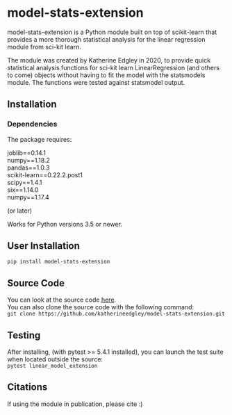# model-stats-extension
model-stats-extension is a Python module built on top of scikit-learn that
provides a more thorough statistical analysis for the linear regression
module from sci-kit learn. 

The module was created by Katherine Edgley in 2020, to provide quick 
statistical analysis functions for sci-kit learn LinearRegression 
(and others to come) objects without having to fit the model
with the statsmodels module. The functions were tested against
statsmodel output.


## Installation
### Dependencies

The package requires: 

joblib==0.14.1 \
numpy==1.18.2 \
pandas==1.0.3 \
scikit-learn==0.22.2.post1 \
scipy==1.4.1 \
six==1.14.0 \
numpy==1.17.4 

(or later)

Works for Python versions 3.5 or newer. 

## User Installation
`pip install model-stats-extension`

## Source Code
You can look at the source code [here](https://github.com/katherineedgley/model-stats-extension). \
You can also clone the source code with the following command: \
`git clone https://github.com/katherineedgley/model-stats-extension.git`

## Testing
After installing, (with pytest >= 5.4.1 installed), you can launch the
test suite when located outside the source:\
`pytest linear_model_extension`

## Citations
If using the module in publication, please cite :) 




